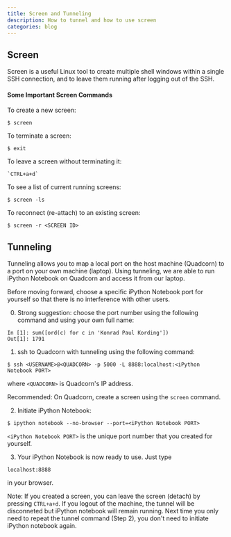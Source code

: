 ```yaml
---
title: Screen and Tunneling
description: How to tunnel and how to use screen
categories: blog
---
```


## Screen

Screen is a useful Linux tool to create multiple shell windows within a single SSH connection, and to leave them running after logging out of the SSH.

#### Some Important Screen Commands

To create a new screen:

```
$ screen
```

To terminate a screen:

```
$ exit
```

To leave a screen without terminating it:

```
`CTRL+a+d`
```

To see a list of current running screens:

```
$ screen -ls
```

To reconnect (re-attach) to an existing screen:

```
$ screen -r <SCREEN ID>
```

## Tunneling

Tunneling allows you to map a local port on the host machine (Quadcorn) to a port on your own machine (laptop). Using tunneling, we are able to run iPython Notebook on Quadcorn and access it from our laptop.

Before moving forward, choose a specific iPython Notebook port for yourself so that there is no interference with other users. 

0. Strong suggestion: choose the port number using the following command and using your own full name:

  ```
  In [1]: sum([ord(c) for c in 'Konrad Paul Kording'])
  Out[1]: 1791
  ```
  
1. ssh to Quadcorn with tunneling using the following command:

  ```
  $ ssh <USERNAME>@<QUADCORN> -p 5000 -L 8888:localhost:<iPython Notebook PORT>
  ```

  where `<QUADCORN>` is Quadcorn's IP address. 

  Recommended: On Quadcorn, create a screen using the `screen` command.

2. Initiate iPython Notebook:

  ```
  $ ipython notebook --no-browser --port=<iPython Notebook PORT>
  ```
  
  `<iPython Notebook PORT>` is the unique port number that you created for yourself. 
  
3. Your iPython Notebook is now ready to use. Just type

  ```
  localhost:8888
  ```

  in your browser.

Note: If you created a screen, you can leave the screen (detach) by pressing `CTRL+a+d`.
If you logout of the machine, the tunnel will be disconneted but iPython notebook will remain running. Next time you only need to repeat the tunnel command (Step 2), you don't need to initiate iPython notebook again.
